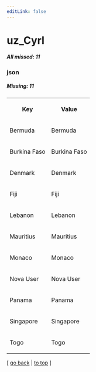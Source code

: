 ```yaml
---
editLink: false
---
```


# uz_Cyrl

##### All missed: 11


### json

##### Missing: 11

<table width="100%">
<tr><th width="50%">

Key

</th><th width="50%">

Value

</th></tr>
<tr><td width="50%">

Bermuda

</td><td width="50%">

Bermuda

</td></tr>
<tr><td width="50%">

Burkina Faso

</td><td width="50%">

Burkina Faso

</td></tr>
<tr><td width="50%">

Denmark

</td><td width="50%">

Denmark

</td></tr>
<tr><td width="50%">

Fiji

</td><td width="50%">

Fiji

</td></tr>
<tr><td width="50%">

Lebanon

</td><td width="50%">

Lebanon

</td></tr>
<tr><td width="50%">

Mauritius

</td><td width="50%">

Mauritius

</td></tr>
<tr><td width="50%">

Monaco

</td><td width="50%">

Monaco

</td></tr>
<tr><td width="50%">

Nova User

</td><td width="50%">

Nova User

</td></tr>
<tr><td width="50%">

Panama

</td><td width="50%">

Panama

</td></tr>
<tr><td width="50%">

Singapore

</td><td width="50%">

Singapore

</td></tr>
<tr><td width="50%">

Togo

</td><td width="50%">

Togo

</td></tr>
</table>

[ [go back](../status.md) | [to top](#) ]

